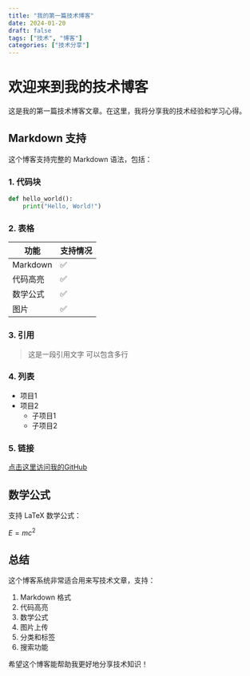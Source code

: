 ```yaml
---
title: "我的第一篇技术博客"
date: 2024-01-20
draft: false
tags: ["技术", "博客"]
categories: ["技术分享"]
---
```


# 欢迎来到我的技术博客

这是我的第一篇技术博客文章。在这里，我将分享我的技术经验和学习心得。

## Markdown 支持

这个博客支持完整的 Markdown 语法，包括：

### 1. 代码块

```python
def hello_world():
    print("Hello, World!")
```

### 2. 表格

| 功能 | 支持情况 |
|------|----------|
| Markdown | ✅ |
| 代码高亮 | ✅ |
| 数学公式 | ✅ |
| 图片 | ✅ |

### 3. 引用

> 这是一段引用文字
> 可以包含多行

### 4. 列表

- 项目1
- 项目2
  - 子项目1
  - 子项目2

### 5. 链接

[点击这里访问我的GitHub](https://github.com)

## 数学公式

支持 LaTeX 数学公式：

$E = mc^2$

## 总结

这个博客系统非常适合用来写技术文章，支持：

1. Markdown 格式
2. 代码高亮
3. 数学公式
4. 图片上传
5. 分类和标签
6. 搜索功能

希望这个博客能帮助我更好地分享技术知识！ 
